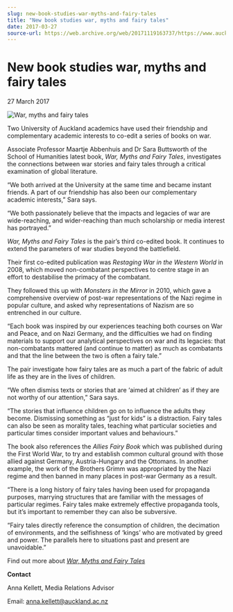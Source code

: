 ```yaml
---
slug: new-book-studies-war-myths-and-fairy-tales
title: "New book studies war, myths and fairy tales"
date: 2017-03-27
source-url: https://web.archive.org/web/20171119163737/https://www.auckland.ac.nz/en/about/news-events-and-notices/news/news-2017/03/new-book-studies-war--myths-and-fairy-tales.html
---
```

New book studies war, myths and fairy tales
===========================================

27 March 2017

![War, myths and fairy tales](https://www.auckland.ac.nz/en/about/news-events-and-notices/news/news-2017/03/new-book-studies-war--myths-and-fairy-tales/_jcr_content/par/textimage/image.img.jpg/1490571837692.jpg "War, myths and fairy tales")

Two University of Auckland academics have used their friendship and complementary academic interests to co-edit a series of books on war.

Associate Professor Maartje Abbenhuis and Dr Sara Buttsworth of the School of Humanities latest book, _War, Myths and Fairy Tales_, investigates the connections between war stories and fairy tales through a critical examination of global literature.

“We both arrived at the University at the same time and became instant friends. A part of our friendship has also been our complementary academic interests,” Sara says.

“We both passionately believe that the impacts and legacies of war are wide-reaching, and wider-reaching than much scholarship or media interest has portrayed.”

_War, Myths and Fairy Tales_ is the pair’s third co-edited book. It continues to extend the parameters of war studies beyond the battlefield.

Their first co-edited publication was _Restaging War in the Western World_ in 2008, which moved non-combatant perspectives to centre stage in an effort to destabilise the primacy of the combatant.

They followed this up with _Monsters in the Mirror_ in 2010, which gave a comprehensive overview of post-war representations of the Nazi regime in popular culture, and asked why representations of Nazism are so entrenched in our culture.

“Each book was inspired by our experiences teaching both courses on War and Peace, and on Nazi Germany, and the difficulties we had on finding materials to support our analytical perspectives on war and its legacies: that non-combatants mattered (and continue to matter) as much as combatants and that the line between the two is often a fairy tale.”

The pair investigate how fairy tales are as much a part of the fabric of adult life as they are in the lives of children.

“We often dismiss texts or stories that are ‘aimed at children’ as if they are not worthy of our attention,” Sara says.

“The stories that influence children go on to influence the adults they become. Dismissing something as “just for kids” is a distraction. Fairy tales can also be seen as morality tales, teaching what particular societies and particular times consider important values and behaviours.”

The book also references the _Allies Fairy Book_ which was published during the First World War, to try and establish common cultural ground with those allied against Germany, Austria-Hungary and the Ottomans. In another example, the work of the Brothers Grimm was appropriated by the Nazi regime and then banned in many places in post-war Germany as a result.

“There is a long history of fairy tales having been used for propaganda purposes, marrying structures that are familiar with the messages of particular regimes. Fairy tales make extremely effective propaganda tools, but it’s important to remember they can also be subversive.

“Fairy tales directly reference the consumption of children, the decimation of environments, and the selfishness of ‘kings’ who are motivated by greed and power. The parallels here to situations past and present are unavoidable.”

Find out more about [_War, Myths and Fairy Tales_](http://www.springer.com/gp/book/9789811026836)

**Contact**

Anna Kellett, Media Relations Advisor

Email: [anna.kellett@auckland.ac.nz](mailto:anna.kellett@auckland.ac.nz)